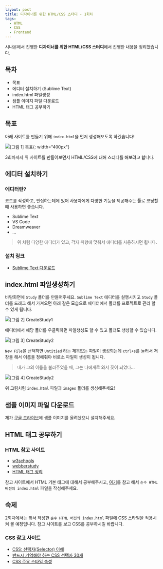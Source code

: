 ```yaml
---
layout: post
title: 디자이너를 위한 HTML/CSS 스터디 - 1회차
tags:
  - HTML
  - CSS
  - Frontend
---
```


시나몬에서 진행한 **디자이너를 위한 HTML/CSS 스터디**에서 진행한 내용을 정리했습니다.

## 목차

- 목표
- 에디터 설치하기 (Sublime Text)
- index.html 파일생성
- 샘플 이미지 파일 다운로드
- HTML 태그 공부하기

## 목표

아래 사이트를 만들기 위해 `index.html`을 먼저 생성해보도록 하겠습니다!

![[그림 1] 목표](https://github.com/SinamonDev/SinamonDev.github.io/blob/master/_posts/Images/19-01.%20HTML_CSS/result.png?raw=true){: width="400px"}

3회차까지 위 사이트를 만들어보면서 HTML/CSS에 대해 스터디를 해보려고 합니다.

## 에디터 설치하기

### 에디터란?

코드를 작성하고, 편집하는데에 있어 사용자에게 다양한 기능을 제공해주는 툴로 코딩할 때 사용하면 좋습니다.

- Sublime Text
- VS Code
- Dreamweaver
- ...

> 위 처럼 다양한 에디터가 있고, 각자 취향에 맞춰서 에디터를 사용하시면 됩니다.

### 설치 링크

- [Sublime Text 다운로드](https://www.sublimetext.com/)

## index.html 파일생성하기

바탕화면에 `Study` 폴더를 만들어주세요. `Sublime Text` 에디터를 실행시키고 `Study` 폴더를 드래그 해서 가져오면 아래 같은 모습으로 에디터에서 폴더를 프로젝트로 관리 할 수 있게 됩니다.

![[그림 2] CreateStudy1](https://github.com/SinamonDev/SinamonDev.github.io/blob/master/_posts/Images/19-01.%20HTML_CSS/create_study_1.PNG?raw=true)

에디터에서 해당 폴더를 우클릭하면 파일생성도 할 수 있고 폴더도 생성할 수 있습니다.

![[그림 3] CreateStudy2](https://github.com/SinamonDev/SinamonDev.github.io/blob/master/_posts/Images/19-01.%20HTML_CSS/create_study_2.PNG?raw=true)

`New File`을 선택하면 `Untitied` 라는 제목없는 파일이 생성되는데 `ctrl+s`를 눌러서 저장을 해서 이름을 정해줘야 비로소 파일이 생성이 됩니다.

> 내가 그의 이름을 불러주었을 때, 그는 나에게로 와서 꽃이 되었다...

![[그림 4] CreateStudy2](https://github.com/SinamonDev/SinamonDev.github.io/blob/master/_posts/Images/19-01.%20HTML_CSS/create_study_3.PNG?raw=true)

위 그림처럼 `index.html` 파일과 `images` 폴더를 생성해주세요!

## 샘플 이미지 파일 다운로드

제가 [구글 드라이브](goo.gl/f26hj5)에 샘플 이미지를 올려놨으니 설치해주세요.

## HTML 태그 공부하기

### HTML 참고 사이트

- [w3schools](https://www.w3schools.com/html/)
- [webberstudy](http://webberstudy.com/)
- [HTML 태그 정리](http://avalangche.tistory.com/64)

참고 사이트에서 HTML 기본 태그에 대해서 공부해주시고, [여기](http://study.sinamon.io/HTML_CSS/index.html)를 참고 해서 `순수 HTML 버전의 index.html` 파일을 작성해주세요.

## 숙제

2회차에서는 앞서 작성한 `순수 HTML 버전의 index.html` 파일에 CSS 스타일을 적용시켜 볼 예정입니다.
참고 사이트를 보고 CSS를 공부하시길 바랍니다.

### CSS 참고 사이트

- [CSS: 선택자(Selector) 이해](http://www.nextree.co.kr/p8468/)
- [반드시 기억해야 하는 CSS 선택자 30개](https://code.tutsplus.com/ko/tutorials/the-30-css-selectors-you-must-memorize--net-16048)
- [CSS 주요 스타일 속성](https://zetawiki.com/wiki/CSS_%EC%A3%BC%EC%9A%94_%EC%8A%A4%ED%83%80%EC%9D%BC_%EC%86%8D%EC%84%B1)